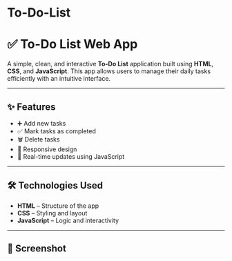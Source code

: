 # To-Do-List
# ✅ To-Do List Web App

A simple, clean, and interactive **To-Do List** application built using **HTML**, **CSS**, and **JavaScript**. This app allows users to manage their daily tasks efficiently with an intuitive interface.

---

## ✨ Features

- ➕ Add new tasks
- ✅ Mark tasks as completed
- 🗑️ Delete tasks
- 📝 Responsive design
- 🧠 Real-time updates using JavaScript

---

## 🛠️ Technologies Used

- **HTML** – Structure of the app
- **CSS** – Styling and layout
- **JavaScript** – Logic and interactivity

---

## 📸 Screenshot



